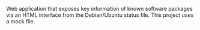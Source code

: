 Web application that exposes key information of known
software packages via an HTML interface from the Debian/Ubuntu status file.
This project uses a mock file.